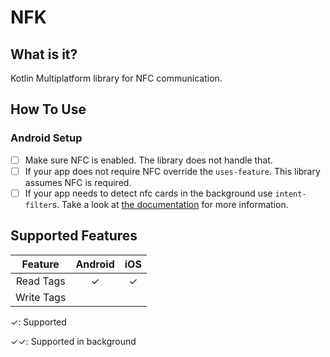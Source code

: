 # NFK

## What is it?

Kotlin Multiplatform library for NFC communication.

## How To Use

### Android Setup

- [ ] Make sure NFC is enabled. The library does not handle that.
- [ ] If your app does not require NFC override the `uses-feature`. This library assumes NFC is
  required.
- [ ] If your app needs to detect nfc cards in the background use `intent-filter`s. Take a look
  at [the documentation](https://developer.android.com/develop/connectivity/nfc/nfc#filter-intents)
  for more information.

## Supported Features

|  Feature   | Android | iOS |
|:----------:|:-------:|:---:|
| Read Tags  |    ✓    |  ✓  |
| Write Tags |         |     |

✓: Supported

✓✓: Supported in background

